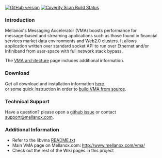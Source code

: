 [![GitHub version](https://badge.fury.io/gh/mellanox%2Flibvma.svg)](https://badge.fury.io/gh/mellanox%2Flibvma)
[![Coverity Scan Build Status](https://scan.coverity.com/projects/8025/badge.svg)](https://scan.coverity.com/projects/libvma)

### Introduction
Mellanox's Messaging Accelerator (VMA) boosts performance for message-based and streaming applications such as those found in financial services market data environments and Web2.0 clusters. It allows application written over standard socket API
to run over Ethernet and/or Infiniband from user-space with full network stack bypass. 
  
The [VMA architecture](https://github.com/Mellanox/libvma/wiki/Architecture) page includes additional information.  

### Download
Get all download and installation information [here](https://github.com/Mellanox/libvma/wiki/Downloads).  
or some quick instruction in order to [build VMA from source](https://github.com/Mellanox/libvma/wiki/Build-Instruction).  
  
### Technical Support
Have a question? please open a [github issue](https://github.com/Mellanox/libvma/issues) or contact support@mellanox.com.  

### Additional Information
* Refer to the libvma [README.txt](https://github.com/Mellanox/libvma/blob/master/README.txt)
* Main VMA page on Mellanox.com: http://www.mellanox.com/vma/
* Check out the rest of the Wiki pages in this project
